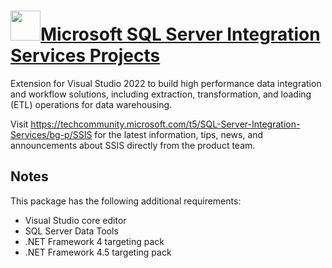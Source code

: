 # [<img src="https://cdn.jsdelivr.net/gh/bbtsoftware/chocolatey-packages@58c2f838f653b03f0b017c2cf36bcea22cf581ce/icons/ssis-vs2022.png" height="48" width="48" />Microsoft SQL Server Integration Services Projects](https://community.chocolatey.org/packages/ssis-vs2022)

Extension for Visual Studio 2022 to build high performance data integration and workflow solutions, including extraction, transformation, and loading (ETL) operations for data warehousing.

Visit https://techcommunity.microsoft.com/t5/SQL-Server-Integration-Services/bg-p/SSIS for the latest information, tips, news, and announcements about SSIS directly from the product team.

## Notes

This package has the following additional requirements:

* Visual Studio core editor
* SQL Server Data Tools
* .NET Framework 4 targeting pack
* .NET Framework 4.5 targeting pack
